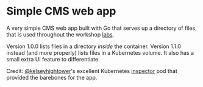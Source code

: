# Simple CMS web app

A very simple CMS web app built with Go that serves up a directory of files, that is used 
throughout the workshop [labs](../labs/).

Version 1.0.0 lists files in a directory *inside* the container.
Version 1.1.0 instead (and more properly) lists files in a Kubernetes volume. It also has a small extra UI feature to differentiate.

Credit: [@kelseyhightower](https://twitter.com/kelseyhightower)'s excellent Kubernetes [inspector](https://github.com/kelseyhightower/inspector) 
pod that provided the barebones for the app.
